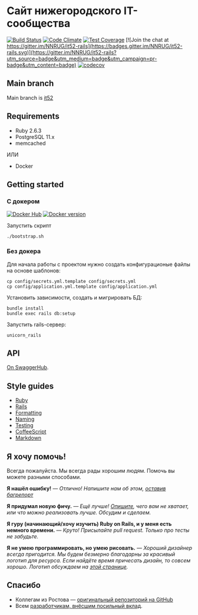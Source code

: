 # Сайт нижегородского IT-сообщества

[![Build Status](https://travis-ci.org/NNRUG/it52-rails.svg?branch=it52)](https://travis-ci.org/NNRUG/it52-rails)
[![Code Climate](https://codeclimate.com/github/NNRUG/it52-rails/badges/gpa.svg)](https://codeclimate.com/github/NNRUG/it52-rails)
[![Test Coverage](https://codeclimate.com/github/NNRUG/it52-rails/badges/coverage.svg)](https://codeclimate.com/github/NNRUG/it52-rails)
[![Join the chat at https://gitter.im/NNRUG/it52-rails](https://badges.gitter.im/NNRUG/it52-rails.svg)](https://gitter.im/NNRUG/it52-rails?utm_source=badge&utm_medium=badge&utm_campaign=pr-badge&utm_content=badge)
[![codecov](https://codecov.io/gh/NNRUG/it52-rails/branch/it52/graph/badge.svg)](https://codecov.io/gh/NNRUG/it52-rails)


## Main branch

Main branch is [it52](https://github.com/NNRUG/it52-rails/tree/it52)


## Requirements

- Ruby 2.6.3
- PostgreSQL 11.x
- memcached

ИЛИ

- Docker


## Getting started

### С докером

[![Docker Hub](https://images.microbadger.com/badges/image/it52/rails.svg)](https://microbadger.com/images/it52/rails "Get your own image badge on microbadger.com")
[![Docker version](https://images.microbadger.com/badges/version/it52/rails.svg)](https://microbadger.com/images/it52/rails "Get your own version badge on microbadger.com")

Запустить скрипт

    ./bootstrap.sh

### Без докера

Для начала работы с проектом нужно создать конфигурационые файлы на основе шаблонов:

    cp config/secrets.yml.template config/secrets.yml
    cp config/application.yml.template config/application.yml

Установить зависимости, создать и мигрировать БД:

    bundle install
    bundle exec rails db:setup

Запустить rails-сервер:

    unicorn_rails


## API

[On SwaggerHub](https://app.swaggerhub.com/apis-docs/kugaevsky/it52/2).


## Style guides

- [Ruby](https://github.com/bbatsov/ruby-style-guide)
- [Rails](https://github.com/bbatsov/rails-style-guide)
- [Formatting](https://github.com/thoughtbot/guides/tree/master/style#formatting)
- [Naming](https://github.com/thoughtbot/guides/tree/master/style#naming)
- [Testing](https://github.com/thoughtbot/guides/tree/master/style#testing)
- [CoffeeScript](https://github.com/thoughtbot/guides/tree/master/style#coffeescript)
- [Markdown](http://www.cirosantilli.com/markdown-styleguide)


## Я хочу помочь!

Всегда пожалуйста. Мы всегда рады хорошим людям. Помочь вы можете разными способами.

**Я нашёл ошибку!** — _Отлично! Напишите нам об этом, [оставив багрепорт](https://github.com/NNRUG/it52-rails/issues)_

**Я придумал новую фичу.** — _Ещё лучше! [Опишите](https://github.com/NNRUG/it52-rails/issues), чего вам не хватает, или что можно реализовать лучше. Обсудим и сделаем._

**Я гуру (начинающий/хочу изучить) Ruby on Rails, и у меня есть немного времени.** — _Круто! Присылайте pull request. Только про тесты не забудьте._

**Я не умею программировать, но умею рисовать.** — _Хороший дизайнер всегда пригодится. Мы будем безмерно благодарны за красивый логотип для ресурса. Если найдёте время причесать дизайн, то совсем хорошо. Логотип обсуждаем на [этой странице](https://github.com/NNRUG/it52-rails/issues/7)._


## Спасибо

* Коллегам из Ростова — [оригинальный репозиторий на GitHub](https://github.com/vtambourine/it61-rails)
* Всем [разработчикам, внёсшим посильный вклад](https://github.com/NNRUG/it52-rails/graphs/contributors).
